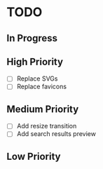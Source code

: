 # TODO

## In Progress

## High Priority

- [ ] Replace SVGs
- [ ] Replace favicons

## Medium Priority

- [ ] Add resize transition
- [ ] Add search results preview

## Low Priority
